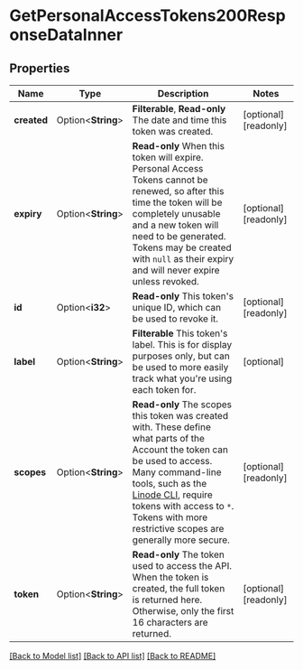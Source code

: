 # GetPersonalAccessTokens200ResponseDataInner

## Properties

Name | Type | Description | Notes
------------ | ------------- | ------------- | -------------
**created** | Option<**String**> | __Filterable__, __Read-only__ The date and time this token was created. | [optional][readonly]
**expiry** | Option<**String**> | __Read-only__ When this token will expire.  Personal Access Tokens cannot be renewed, so after this time the token will be completely unusable and a new token will need to be generated.  Tokens may be created with `null` as their expiry and will never expire unless revoked. | [optional][readonly]
**id** | Option<**i32**> | __Read-only__ This token's unique ID, which can be used to revoke it. | [optional][readonly]
**label** | Option<**String**> | __Filterable__ This token's label.  This is for display purposes only, but can be used to more easily track what you're using each token for. | [optional]
**scopes** | Option<**String**> | __Read-only__ The scopes this token was created with. These define what parts of the Account the token can be used to access. Many command-line tools, such as the [Linode CLI](https://github.com/linode/linode-cli), require tokens with access to `*`. Tokens with more restrictive scopes are generally more secure. | [optional][readonly]
**token** | Option<**String**> | __Read-only__ The token used to access the API.  When the token is created, the full token is returned here.  Otherwise, only the first 16 characters are returned. | [optional][readonly]

[[Back to Model list]](../README.md#documentation-for-models) [[Back to API list]](../README.md#documentation-for-api-endpoints) [[Back to README]](../README.md)


